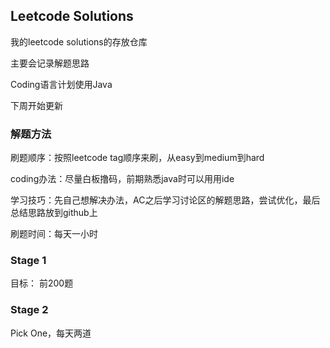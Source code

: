 ## Leetcode Solutions

我的leetcode solutions的存放仓库

主要会记录解题思路

Coding语言计划使用Java

下周开始更新

### 解题方法
刷题顺序：按照leetcode tag顺序来刷，从easy到medium到hard

coding办法：尽量白板撸码，前期熟悉java时可以用用ide

学习技巧：先自己想解决办法，AC之后学习讨论区的解题思路，尝试优化，最后总结思路放到github上

刷题时间：每天一小时

### Stage 1

目标： 前200题

### Stage 2

Pick One，每天两道